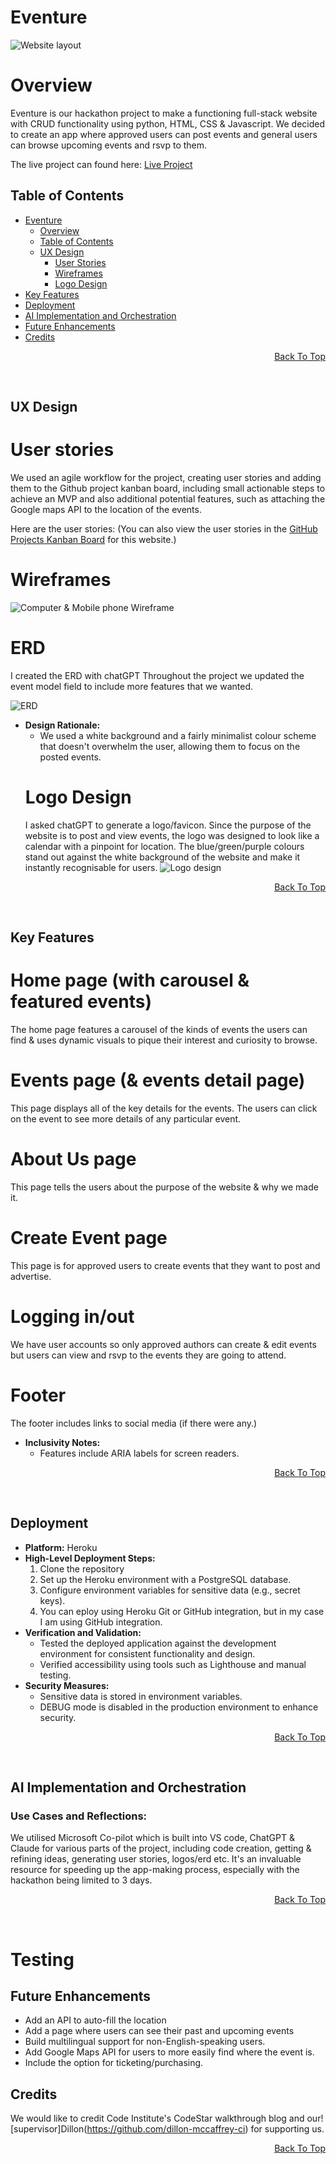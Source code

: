 # Eventure
![Website layout](static/images/home-page.png)
# Overview
Eventure is our hackathon project to make a functioning full-stack website with CRUD functionality using python, HTML, CSS & Javascript. We decided to create an app where approved users can post events and general users can browse upcoming events and rsvp to them. 

The live project can found here: <a href="" target="_blank">Live Project</a>


<h2 text-align="center" id="TOC">Table of Contents</h2>

- [Eventure](#eventure)
  - [Overview](#overview)
  - [Table of Contents](#TOC)
  - [UX Design](#ux-design)
    - [User Stories](#user-stories)
    - [Wireframes](#wireframes)
    - [Logo Design](#logo-design)
- [Key Features](#key-features)
- [Deployment](#deployment)
- [AI Implementation and Orchestration](#ai-implementation-and-orchestration)
- [Future Enhancements](#future-enhancements)
- [Credits](#credits)

<p align="right"><a href="#eventure">Back To Top</a></p>
<br>

## UX Design
# User stories
We used an agile workflow for the project, creating user stories and adding them to the Github project kanban board, including small actionable steps to achieve an MVP and also additional potential features, such as attaching the Google maps API to the location of the events. 

Here are the user stories: (You can also view the user stories in the [GitHub Projects Kanban Board](https://github.com/users/LorealCI/projects/9) for this website.)


# Wireframes

![Computer & Mobile phone Wireframe](static/images/event-app-wireframe.png)

# ERD
I created the ERD with chatGPT
Throughout the project we updated the event model field to include more features that we wanted.

![ERD](static/images/basic-erd.png)



- **Design Rationale:**
  - We used a white background and a fairly minimalist colour scheme that doesn't overwhelm the user, allowing them to focus on the posted events.
  # Logo Design
  I asked chatGPT to generate a logo/favicon. Since the purpose of the website is to post and view events, the logo was designed to look like a calendar with a pinpoint for location. The blue/green/purple colours stand out against the white background of the website and make it instantly recognisable for users. 
  ![Logo design](static/images/eventure-logo.png)
  
<p align="right"><a href="#eventure">Back To Top</a></p>
<br>


## Key Features

# Home page (with carousel & featured events)
The home page features a carousel of the kinds of events the users can find & uses dynamic visuals to pique their interest and curiosity to browse.

# Events page (& events detail page) 
This page displays all of the key details for the events. The users can click on the event to see more details of any particular event.


# About Us page
This page tells the users about the purpose of the website & why we made it.

# Create Event page 
This page is for approved users to create events that they want to post and advertise.

# Logging in/out 
We have user accounts so only approved authors can create & edit events but users can view and rsvp to the events they are going to attend. 

# Footer
The footer includes links to social media (if there were any.)

- **Inclusivity Notes:** 
  - Features include ARIA labels for screen readers.

<p align="right"><a href="#eventure">Back To Top</a></p>
<br>


## Deployment
- **Platform:** Heroku
- **High-Level Deployment Steps:** 
  1. Clone the repository
  2. Set up the Heroku environment with a PostgreSQL database.
  3. Configure environment variables for sensitive data (e.g., secret keys).
  4. You can eploy using Heroku Git or GitHub integration, but in my case I am using GitHub integration.
- **Verification and Validation:**
  - Tested the deployed application against the development environment for consistent functionality and design.
  - Verified accessibility using tools such as Lighthouse and manual testing.
- **Security Measures:**
  - Sensitive data is stored in environment variables.
  - DEBUG mode is disabled in the production environment to enhance security.

<p align="right"><a href="#eventure">Back To Top</a></p>
<br>


  ## AI Implementation and Orchestration

### Use Cases and Reflections:
We utilised Microsoft Co-pilot which is built into VS code, ChatGPT & Claude for various parts of the project, including code creation, getting & refining ideas, generating user stories, logos/erd etc. It's an invaluable resource for speeding up the app-making process, especially with the hackathon being limited to 3 days.


<p align="right"><a href="#eventure">Back To Top</a></p>
<br>

# Testing


## Future Enhancements
- Add an API to auto-fill the location
- Add a page where users can see their past and upcoming events
- Build multilingual support for non-English-speaking users.
- Add Google Maps API for users to more easily find where the event is.
- Include the option for ticketing/purchasing.

## Credits
We would like to credit Code Institute's CodeStar walkthrough blog and our![supervisor]Dillon(https://github.com/dillon-mccaffrey-ci) for supporting us. 

<p align="right"><a href="#eventure">Back To Top</a></p>
<br>